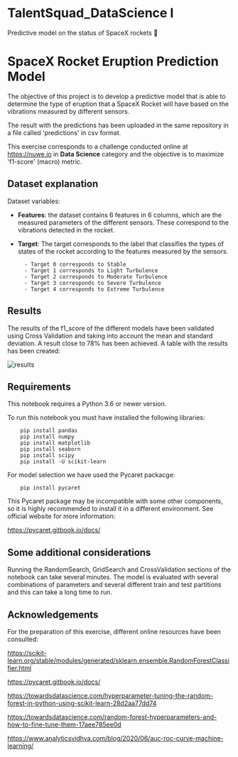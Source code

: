 # TalentSquad_DataScience I
Predictive model on the status of SpaceX rockets 🚀

# SpaceX Rocket Eruption Prediction Model 

The objective of this project is to develop a predictive model that is able to determine the type of eruption that a SpaceX Rocket will have based on the vibrations measured by different sensors. 

The result with the predictions has been uploaded in the same repository in a file called 'predictions' in csv format. 

This exercise corresponds to a challenge conducted online at https://nuwe.io in **Data Science** category and the objective is to maximize 'f1-score' (macro) metric.

## Dataset explanation

Dataset variables:

+ **Features**: the dataset contains 6 features in 6 columns, which are the measured parameters of the different sensors. These correspond to the vibrations detected in the rocket.

+ **Target**: The target corresponds to the label that classifies the types of states of the rocket according to the features measured by the sensors.

        - Target 0 corresponds to Stable
        - Target 1 corresponds to Light Turbulence
        - Target 2 corresponds to Moderate Turbulence
        - Target 3 corresponds to Severe Turbulence
        - Target 4 corresponds to Extreme Turbulence


## Results 

The results of the f1_score of the different models have been validated using Cross Validation and taking into account the mean and standard deviation.  A result close to 78% has been achieved.  A table with the results has been created: 

![results](https://user-images.githubusercontent.com/97047277/175811421-086a3f1f-54e5-4065-8294-26a19424de8e.png)



## Requirements

This notebook requires a Python 3.6 or newer version. 

To run this notebook you must have installed the following libraries: 


        pip install pandas
        pip install numpy
        pip install matplotlib
        pip install seaborn
        pip install scipy
        pip install -U scikit-learn


For model selection we have used the Pycaret packacge: 


        pip install pycaret

This Pycaret package may be incompatible with some other components, so it is highly recommended to install it in a different environment.  See official website for more information: 

https://pycaret.gitbook.io/docs/



           

## Some additional considerations

Running the RandomSearch, GridSearch and CrossValidation sections of the notebook can take several minutes. The model is evaluated with several combinations of parameters and several different train and test partitions and this can take a long time to run. 
## Acknowledgements

 For the preparation of this exercise, different online resources have been consulted: 

https://scikit-learn.org/stable/modules/generated/sklearn.ensemble.RandomForestClassifier.html


https://pycaret.gitbook.io/docs/


https://towardsdatascience.com/hyperparameter-tuning-the-random-forest-in-python-using-scikit-learn-28d2aa77dd74


https://towardsdatascience.com/random-forest-hyperparameters-and-how-to-fine-tune-them-17aee785ee0d


https://www.analyticsvidhya.com/blog/2020/06/auc-roc-curve-machine-learning/




